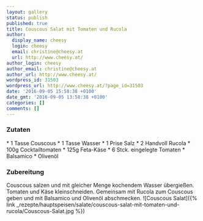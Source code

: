 ```yaml
---
layout: gallery
status: publish
published: true
title: Couscous Salat mit Tomaten und Rucola
author:
  display_name: cheesy
  login: cheesy
  email: christine@cheesy.at
  url: http://www.cheesy.at/
author_login: cheesy
author_email: christine@cheesy.at
author_url: http://www.cheesy.at/
wordpress_id: 31503
wordpress_url: http://www.cheesy.at/?page_id=31503
date: '2016-09-05 15:58:38 +0100'
date_gmt: '2016-09-05 13:58:38 +0100'
categories: []
comments: []
---
```

### Zutaten
\* 1 Tasse Couscous
\* 1 Tasse Wasser
\* 1 Prise Salz
\* 2 Handvoll Rucola
\* 100g Cocktailtomaten
\* 125g Feta-Käse
\* 6 Stck. eingelegte Tomaten
\* Balsamico
\* Olivenöl
### Zubereitung
Couscous salzen und mit gleicher Menge kochendem Wasser übergießen. Tomaten und Käse kleinschneiden. Gemeinsam mit Rucola zum Couscous geben und mit Balsamico und Olivenöl abschmecken.
![Couscous Salat]({% link _rezepte/hauptspeisen/salate/couscous-salat-mit-tomaten-und-rucola/Couscous-Salat.jpg %})
